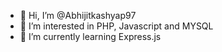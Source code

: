 - 👋 Hi, I’m @Abhijitkashyap97
- 👀 I’m interested in PHP, Javascript and MYSQL 
- 🌱 I’m currently learning Express.js
  

<!---
Abhijitkashyap97/Abhijitkashyap97 is a ✨ special ✨ repository because its `README.md` (this file) appears on your GitHub profile.
You can click the Preview link to take a look at your changes.
--->
